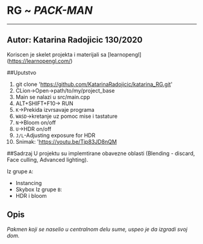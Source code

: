 # RG ~ ***PACK-MAN***


------
Autor:
Katarina Radojicic 130/2020
<br>
------

Koriscen je skelet projekta i materijali sa [learnopengl] (https://learnopengl.com/)<br>

##Uputstvo
1. git clone 'https://github.com/KatarinaRadojicic/katarina_RG.git'
2. CLion->Open->path/to/my/project_base
3. Main se nalazi u src/main.cpp
4. ALT+SHIFT+F10-> RUN
5. `K`->Prekida izvrsavaje programa 
6. `WASD`->kretanje uz pomoc mise i tastature
7. `N`->Bloom on/off
8. `U`->HDR on/off
9. `J/L`-Adjusting exposure for HDR 
10. Snimak: 'https://youtu.be/Tjp83JD8nQM


##Sadrzaj
U projektu su implemtirane obavezne oblasti (Blending - discard, Face culling, Advanced lighting).<br>

Iz grupe `A`:
- Instancing 
- Skybox
Iz grupe `B`:
- HDR i bloom

## Opis
*Pakmen koji se naselio u centralnom delu sume, uspeo je da izgradi svoj dom.*




